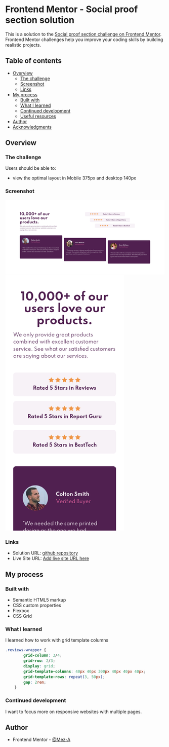 # Frontend Mentor - Social proof section solution

This is a solution to the [Social proof section challenge on Frontend Mentor](https://www.frontendmentor.io/challenges/social-proof-section-6e0qTv_bA). Frontend Mentor challenges help you improve your coding skills by building realistic projects. 

## Table of contents

- [Overview](#overview)
  - [The challenge](#the-challenge)
  - [Screenshot](#screenshot)
  - [Links](#links)
- [My process](#my-process)
  - [Built with](#built-with)
  - [What I learned](#what-i-learned)
  - [Continued development](#continued-development)
  - [Useful resources](#useful-resources)
- [Author](#author)
- [Acknowledgments](#acknowledgments)

## Overview

### The challenge

Users should be able to:

- view the optimal layout in Mobile 375px and desktop 140px

### Screenshot

![This is the screenshot of desktop solution](/screenshot/screenshot-desktop.png)
![This is the screenshot of the mobile view solution](/screenshot/screenshot-mobile.png)

### Links

- Solution URL: [github repository](https://github.com/Mez-A/layout-Grid-and-Flex)
- Live Site URL: [Add live site URL here](https://mez-a.github.io/layout-Grid-and-Flex/)
## My process

### Built with

- Semantic HTML5 markup
- CSS custom properties
- Flexbox
- CSS Grid




### What I learned

I learned how to work with grid template columns

```css
.reviews-wrapper {
        grid-column: 3/4;
        grid-row: 2/3;
        display: grid;
        grid-template-columns: 40px 40px 300px 40px 40px 40px;
        grid-template-rows: repeat(3, 50px);
        gap: 2rem;
    }
```

### Continued development

I want to focus more on responsive websites with multiple pages.


## Author
- Frontend Mentor - [@Mez-A](https://www.frontendmentor.io/profile/Mez-A)

